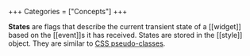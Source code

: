 +++
Categories = ["Concepts"]
+++

**States** are flags that describe the current transient state of a [[widget]] based on the [[event]]s it has received. States are stored in the [[style]] object. They are similar to [CSS pseudo-classes](https://developer.mozilla.org/en-US/docs/Web/CSS/Pseudo-classes).
